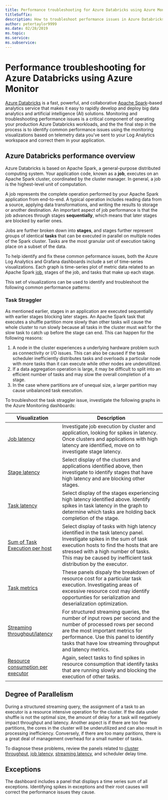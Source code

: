```yaml
---
title: Performance troubleshooting for Azure Databricks using Azure Monitor
titleSuffix: 
description: How to troubleshoot performance issues in Azure Databricks using Azure Monitor and Grafana Dashboards 
author: petertaylor9999
ms.date: 02/28/2019
ms.topic:
ms.service:
ms.subservice:
---
```


# Performance troubleshooting for Azure Databricks using Azure Monitor

[Azure Databricks](/azure/azure-databricks/) is a fast, powerful, and collaborative [Apache Spark](https://spark.apache.org/)–based analytics service that makes it easy to rapidly develop and deploy big data analytics and artificial intelligence (AI) solutions. Monitoring and troubleshooting performance issues is a critical component of operating your production Azure Databricks workloads, and the the final step in the process is to identify common performance issues using the monitoring visualizations based on telemetry data you've sent to your Log Analytics workspace and correct them in your application.

## Azure Databricks performance overview

Azure Databricks is based on Apache Spark, a general-purpose distributed computing system. Your application code, known as a **job**, executes on an Apache Spark cluster, coordinated by the cluster manager. In general, a job is the highest-level unit of computation.

A job represents the complete operation performed by your Apache Spark application from end-to-end. A typical operation includes reading data from a source, applying data transformations, and writing the results to storage or another destination. An important aspect of job performance is that the job advances through stages **sequentially**, which means that later stages are blocked by earlier ones.

Jobs are further broken down into **stages**, and stages further represent groups of identical **tasks** that can be executed in parallel on multiple nodes of the Spark cluster. Tasks are the most granular unit of execution taking place on a subset of the data.

To help identify and fix these common peformance issues, both the Azure Log Analytics and Grafana dashboards include a set of time-series visualizations. Each graph is time-series plot of metric data related to an Apache Spark [job](https://spark.apache.org/docs/latest/job-scheduling.html), stages of the job, and tasks that make up each stage.

This set of visualizations can be used to identify and troubleshoot the following common performance patterns:

### Task Straggler

As mentioned earlier, stages in an application are executed sequentially with earlier stages blocking later stages. An Apache Spark task that executes a shuffle partition more slowly than other tasks will cause the whole cluster to run slowly because all tasks in the cluster must wait for the slow task to catch up before the stage can end. This can happen for the following reasons:

1. A node in the cluster experiences a underlying hardware problem such as connectivity or I/O issues. This can also be caused if the task scheduler inefficiently distributes tasks and overloads a particular node with more tasks than it can execute while other nodes are underutilized.
2. If a data aggregation operation is large, it may be difficult to split into an efficient number of tasks and may slow the overall completion of a stage.
3. In the case where partitions are of unequal size, a larger partition may cause unbalanced task execution. 

To troubleshoot the task straggler issue, investigate the following graphs in the Azure Monitoring dashboards:

| Visualization | Description |
|---------------|-------------|
| [Job latency](databricks-performance-dashboard.md#job-latency)   | Investigate job execution by cluster and application, looking for spikes in latency. Once clusters and applications with high latency are identified, move on to investigate stage latency.|
| [Stage latency](databricks-performance-dashboard.md#stage-latency) | Select display of the clusters and applications identified above, then investigate to identify stages that have high latency and are blocking other stages. |
| [Task latency](databricks-performance-dashboard.md#task-latency) | Select display of the stages experiencing high latency identified above. Identify spikes in task latency in the graph to determine which tasks are holding back completion of the stage. |
| [Sum of Task Execution per host](databricks-performance-dashboard.md#sum-task-execution-per-host) | Select display of tasks with high latency identified in the task latency panel. Investigate spikes in the sum of task execution hosts to find the hosts that are stressed with a high number of tasks. This may be caused by inefficient task distribution by the executor.|
| [Task metrics](databricks-performance-dashboard.md#task-metrics) | These panels dispaly the breakdown of resource cost for a particular task execution. Investigating areas of excessive resource cost may identify opportunties for serialization and deserialization optimization. 
| [Streaming throughput/latency](databricks-performance-dashboard.md#streaming-throughputlatency) | For structured streaming queries, the number of input rows per second and the number of processed rows per second are the most important metrics for performance. Use this panel to identify tasks that have low streaming throughput and latency metrics. |
| [Resource consumption per executor](databricks-performance-dashboard.md#resource-consumption-per-executor) | Again, select tasks to find spikes in resource consumption that identify tasks that are running slowly and blocking the execution of other tasks.|

## Degree of Parallelism

During a structured streaming query, the assignment of a task to an executor is a resource intensive operation for the cluster. If the data under shuffle is not the optimal size, the amount of delay for a task will negatively impact throughput and latency. Another aspect is if there are too few partitions, the cores in the cluster will be underutilized and can also result in processing inefficiency. Conversely, if there are too many paritions, there is a great deal of management overhead for a small number of tasks.

To diagnose these problems, review the panels related to [cluster throughput](databricks-performance-dashboard.md#cluster-throughput), [job latency](databricks-performance-dashboard.md#job-latency), [streaming latency](databricks-performance-dashboard.md#streaming-throughputlatency), and scheduler delay time.

## Exceptions

The dashboard includes a panel that displays a time series sum of all exceptions. Identifying spikes in exceptions and their root causes will correct the performance issues they cause.